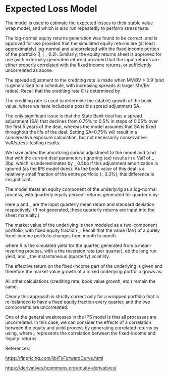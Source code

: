 # Expected Loss Model

The model is used to estimate the expected losses to their stable value wrap model, and which is also run repeatedly to perform stress tests.

The log-normal equity returns generation was found to be correct, and is approved for use provided that the simulated equity returns are (at least approximately) log-normal and uncorrelated with the fixed income portion of the portfolio (|_| _ 0.2). Similarly, the equity returns sheet is approved for use (with externally generated returns) provided that the input returns are either properly correlated with the fixed income returns, or sufficiently uncorrelated as above. 

The spread adjustment to the crediting rate is made when MV/BV > 0.9 (and is generalized to a schedule, with increasing spreads at larger MV/BV ratios). Recall that the crediting rate C is determined by

The crediting rate is used to determine the (stable) growth of the book value, where we have included a possible spread adjustment SA.

The only significant issue is that the State Bank deal has a spread adjustment (SA) that declines from 0.75% to 0.5% in steps of 0.05% over the first 5 years of the deal, whereas the model assumes that SA is fixed throughout the life of the deal. Setting SA=0.75% will result in a conservative exposure calculation, but not necessarily conservative VaR/stress-testing results.

We have added the amortizing spread adjustment to the model and fond that with the current deal parameters (ignoring tax) results in a VaR of _ 3bp, which is underestimates by _ 0.5bp if this adjustment amortization is ignored (as the IPS model does). As the book value of this deal is a relatively small fraction of the entire portfolio (_ 0.3%), this difference is insignificant.

The model treats an equity component of the underlying as a log-normal process, with quarterly equity percent-returns generated for quarter n by:

Here μ and _ are the input quarterly mean return and standard deviation respectively. (If not generated, these quarterly returns are input into the sheet manually.)

The market value of the underlying is then modeled as a two-component portfolio, with fixed equity fraction _. Recall that the value (MV) of a purely fixed-income portfolio changes from month to month.

where R is the simulated yield for the quarter, generated from a mean-reverting process, with a the reversion rate (per quarter), eb the long run yield, and _ the instantaneous (quarterly) volatility.

The effective return on the fixed-income part of the underlying is given and therefore the market value growth of a mixed underlying portfolio grows as:

All other calculations (crediting rate, book value growth, etc.) remain the same.

Clearly this approach is strictly correct only for a wrapped portfolio that is re-balanced to have a fixed equity fraction every quarter, and the two components are uncorrelated.

One of the general weaknesses in the IPS model is that all processes are uncorrelated. In this case, we can consider the effects of a correlation between the equity and yield process by generating correlated returns by using, where _ represents the correlation between the fixed-income and ‘equity’ returns.


References:

https://finpricing.com/lib/FxForwardCurve.html

https://derivatives.hcommons.org/equity-derivatives/

